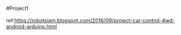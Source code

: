 #Project1<br>
<br>
<img src=""/>
<br>
ref:https://robotsiam.blogspot.com/2016/09/project-car-control-4wd-android-arduino.html 
<br>
